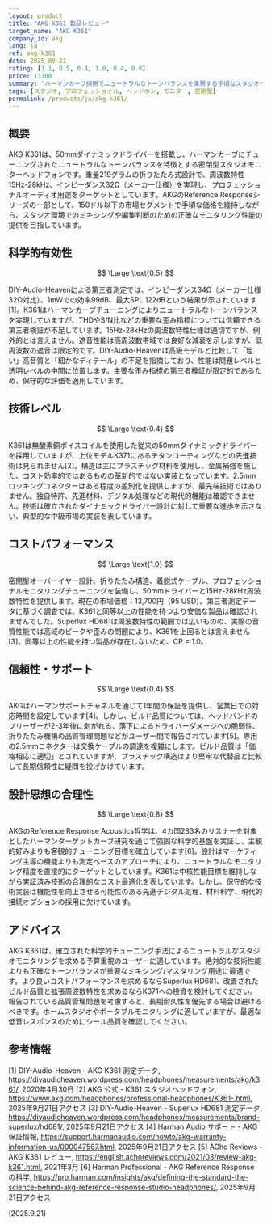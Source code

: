 ```yaml
---
layout: product
title: "AKG K361 製品レビュー"
target_name: "AKG K361"
company_id: akg
lang: ja
ref: akg-k361
date: 2025-09-21
rating: [3.1, 0.5, 0.4, 1.0, 0.4, 0.8]
price: 13700
summary: "ハーマンカーブ採用でニュートラルなトーンバランスを実現する手頃なスタジオヘッドフォン。ビルド品質に懸念があるものの、同等以上の性能を持つより安価な製品が存在しない優れたコストパフォーマンスを提供"
tags: [スタジオ, プロフェッショナル, ヘッドホン, モニター, 密閉型]
permalink: /products/ja/akg-k361/
---
```

## 概要

AKG K361は、50mmダイナミックドライバーを搭載し、ハーマンカーブにチューニングされたニュートラルなトーンバランスを特徴とする密閉型スタジオモニターヘッドフォンです。重量219グラムの折りたたみ式設計で、周波数特性15Hz-28kHz、インピーダンス32Ω（メーカー仕様）を実現し、プロフェッショナルオーディオ用途をターゲットとしています。AKGのReference Responseシリーズの一部として、150ドル以下の市場セグメントで手頃な価格を維持しながら、スタジオ環境でのミキシングや編集判断のための正確なモニタリング性能の提供を目指しています。

## 科学的有効性

$$ \Large \text{0.5} $$

DIY-Audio-Heavenによる第三者測定では、インピーダンス34Ω（メーカー仕様32Ω対比）、1mWでの効率99dB、最大SPL 122dBという結果が示されています[1]。K361はハーマンカーブチューニングによりニュートラルなトーンバランスを実現していますが、THDやS/N比などの重要な歪み指標については信頼できる第三者検証が不足しています。15Hz-28kHzの周波数特性仕様は適切ですが、例外的とは言えません。遮音性能は高周波数帯域では良好な減衰を示しますが、低周波数の遮音は限定的です。DIY-Audio-Heavenは高級モデルと比較して「粗い」高音質と「細かなディテール」の不足を指摘しており、性能は問題レベルと透明レベルの中間に位置します。主要な歪み指標の第三者検証が限定的であるため、保守的な評価を適用しています。

## 技術レベル

$$ \Large \text{0.4} $$

K361は無酸素銅ボイスコイルを使用した従来の50mmダイナミックドライバーを採用していますが、上位モデルK371にあるチタンコーティングなどの先進技術は見られません[2]。構造は主にプラスチック材料を使用し、金属補強を施した、コスト効率的ではあるものの革新的ではない実装となっています。2.5mmロッキングコネクターはある程度の差別化を提供しますが、最先端技術ではありません。独自特許、先進材料、デジタル処理などの現代的機能は確認できません。技術は確立されたダイナミックドライバー設計に対して重要な進歩を示さない、典型的な中級市場の実装を表しています。

## コストパフォーマンス

$$ \Large \text{1.0} $$

密閉型オーバーイヤー設計、折りたたみ構造、着脱式ケーブル、プロフェッショナルモニタリングチューニングを装備し、50mmドライバーと15Hz-28kHz周波数特性を提供します。現在の市場価格：13,700円（95 USD）。第三者測定データに基づく調査では、K361と同等以上の性能を持つより安価な製品は確認されませんでした。Superlux HD681は周波数特性の範囲では広いものの、実際の音質性能では高域のピークや歪みの問題により、K361を上回るとは言えません[3]。同等以上の性能を持つ製品が存在しないため、CP = 1.0。

## 信頼性・サポート

$$ \Large \text{0.4} $$

AKGはハーマンサポートチャネルを通じて1年間の保証を提供し、営業日での対応時間を設定しています[4]。しかし、ビルド品質については、ヘッドバンドのプリーザーが2-3年後に剥がれる、落下によるドライバーダメージへの脆弱性、折りたたみ機構の品質管理問題などがユーザー間で報告されています[5]。専用の2.5mmコネクターは交換ケーブルの調達を複雑にします。ビルド品質は「価格相応に適切」とされていますが、プラスチック構造はより堅牢な代替品と比較して長期信頼性に疑問を投げかけています。

## 設計思想の合理性

$$ \Large \text{0.8} $$

AKGのReference Response Acoustics哲学は、4カ国283名のリスナーを対象としたハーマンターゲットカーブ研究を通じて強固な科学的基盤を実証し、主観的好みよりも客観的チューニング目標を確立しています[6]。設計はマーケティング主導の機能よりも測定ベースのアプローチにより、ニュートラルなモニタリング精度を直接的にターゲットとしています。K361は中核性能目標を維持しながら実証済み技術の合理的なコスト最適化を表しています。しかし、保守的な技術実装は機能性を向上させる可能性のある先進デジタル処理、材料科学、現代的接続オプションの採用に欠けています。

## アドバイス

AKG K361は、確立された科学的チューニング手法によるニュートラルなスタジオモニタリングを求める予算重視のユーザーに適しています。絶対的な技術性能よりも正確なトーンバランスが重要なミキシング/マスタリング用途に最適です。より良いコストパフォーマンスを求めるならSuperlux HD681、改善されたビルド品質と拡張周波数特性を求めるならK371への投資を検討してください。報告されている品質管理問題を考慮すると、長期耐久性を優先する場合は避けるべきです。ホームスタジオやポータブルモニタリングに適していますが、最適な低音レスポンスのためにシール品質を確認してください。

## 参考情報

[1] DIY-Audio-Heaven - AKG K361 測定データ, https://diyaudioheaven.wordpress.com/headphones/measurements/akg/k361/, 2020年4月30日
[2] AKG 公式 - K361 スタジオヘッドフォン, https://www.akg.com/headphones/professional-headphones/K361-.html, 2025年9月21日アクセス
[3] DIY-Audio-Heaven - Superlux HD681 測定データ, https://diyaudioheaven.wordpress.com/headphones/measurements/brand-superlux/hd681/, 2025年9月21日アクセス
[4] Harman Audio サポート - AKG 保証情報, https://support.harmanaudio.com/howto/akg-warranty-information-us/000047567.html, 2025年9月21日アクセス
[5] ACho Reviews - AKG K361 レビュー, https://english.achoreviews.com/2021/03/review-akg-k361.html, 2021年3月
[6] Harman Professional - AKG Reference Response の科学, https://pro.harman.com/insights/akg/defining-the-standard-the-science-behind-akg-reference-response-studio-headphones/, 2025年9月21日アクセス

(2025.9.21)